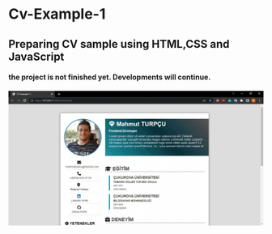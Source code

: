 # Cv-Example-1

## Preparing CV sample using HTML,CSS and JavaScript

#### the project is not finished yet. Developments will continue.

![Banner gif](https://github.com/xMt10/Cv-Example-1/blob/main/CV-Example-1-.gif)
